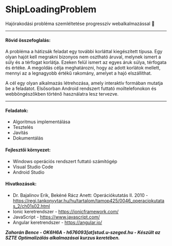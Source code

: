 # ShipLoadingProblem
Hajórakodási probléma szemléltetése progresszív webalkalmazással 🚢

___

#### Rövid összefoglalás:

A probléma a hátizsák feladat egy további korláttal kiegészített típusa. Egy olyan hajót kell megrakni bizonyos nem osztható áruval, melynek ismert a súly és a térfogat korlátja. Ezeken felül ismert az egyes áruk súlya, térfogata és értéke. A megoldás célja meghatározni, hogy az adott korlátok mellett, mennyi az a legnagyobb értékű rakomány, amelyet a hajó elszállíthat.

A cél egy olyan alkalmazás létrehozása, amely interaktív formában mutatja be a feladatot. Elsősorban Android rendszert futtató moiltelefonokon és webböngészőkben történő használatra lesz tervezve. 

___

#### Feladatok:
* Algoritmus implementálása
* Tesztelés
* Javítás
* Dokumentálás

#### Fejlesztői környezet:
* Windows operációs rendszert futtató számítógép
* Visual Studio Code
* Android Studio

#### Hivatkozások:
* Dr. Bajalinov Erik, Bekéné Rácz Anett: Operációkutatás II. 2010 - https://regi.tankonyvtar.hu/hu/tartalom/tamop425/0046_operaciokutatas_2/ch01s02.html
* Ionic keretrendszer - https://ionicframework.com/
* JavaScript - https://www.javascript.com/
* Angular keretrendszer - https://angular.io/

***Zahorán Bence - OK6H6A - h676093[at]stud.u-szeged.hu - Készült az SZTE Optimalizálás alkalmazásai kurzus keretében.***
